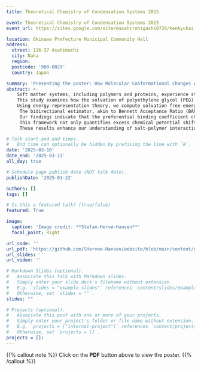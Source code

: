 ```yaml
---
title: Theoretical Chemistry of Condensation Systems 2025

event: Theoretical Chemistry of Condensation Systems 2025
event_url: https://sites.google.com/site/masahirohigashi0726/kenkyukai

location: Okinawa Prefecture Municipal Community Hall
address:
  street: 116-37 Asahimachi
  city: Naha
  region: 
  postcode: '900-0029'
  country: Japan

summary: 'Presenting the poster: How Molecular Conformational Changes Affect Changes in Free Energy'
abstract: >-
    Soft matter systems, including polymers and proteins, experience structural changes under thermal, mechanical, or chemical stress.
    This study examines how the solvation of polyethylene glycol (PEG) in water is influenced by NaCl, balancing the well-known salting-out effect with potential ion-polymer interactions reminiscent of crown ethers.
    Using energy-representation theory, we compute solvation free energy changes via unidirectional and bidirectional estimators
     The bidirectional estimator, akin to Bennett Acceptance Ratio (BAR), captures the free energy relaxation between ensembles, revealing distinct thermodynamic contributions.
     Our findings indicate that the preferential binding coefficient changes linearly with salt concentration, maintaining a constant m-value contribution.
     This framework not only quantifies excess chemical potential shifts upon salt addition but also provides mechanistic insights by decomposing solvent-species and energy-domain contributions.
     These results enhance our understanding of salt-polymer interactions and their broader implications in soft matter thermodynamics.

# Talk start and end times.
#   End time can optionally be hidden by prefixing the line with `#`.
date: '2025-03-10'
date_end: '2025-03-11'
all_day: true

# Schedule page publish date (NOT talk date).
publishDate: '2025-01-22'

authors: []
tags: []

# Is this a featured talk? (true/false)
featured: True

image:
  caption: 'Image credit: **Stefan-Hervø-Hansen**'
  focal_point: Right

url_code: ''
url_pdf: 'https://github.com/SHervoe-Hansen/website/blob/main/content/event/TCCS2025/Poster_Okinawa2025_reduced.pdf' 
url_slides: ''
url_video: ''

# Markdown Slides (optional).
#   Associate this talk with Markdown slides.
#   Simply enter your slide deck's filename without extension.
#   E.g. `slides = "example-slides"` references `content/slides/example-slides.md`.
#   Otherwise, set `slides = ""`.
slides: ""

# Projects (optional).
#   Associate this post with one or more of your projects.
#   Simply enter your project's folder or file name without extension.
#   E.g. `projects = ["internal-project"]` references `content/project/deep-learning/index.md`.
#   Otherwise, set `projects = []`.
projects = []:
---
```


{{% callout note %}}
Click on the **PDF** button above to view the poster.
{{% /callout %}}
